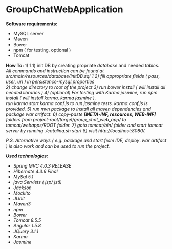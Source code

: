 # GroupChatWebApplication

<strong> Software requirements: </strong>
<ul>
<li>MySQL server</li>
<li>Maven</li>
<li>Bower</li>
<li>npm ( for testing, optional )</li>
<li>Tomcat</li>
</ul>

<strong> How To: </strong>
1) 
1.1) init DB by creating propriate <i> database </i> and needed <i>tables<i>. <br/>
All commands and instruction can be found at <i>src/main/resources/database/initDB.sql </i>
1.2) fill appropriate fields ( pass, user, url )  in <i> persistence-mysql.properties </i>  
2) change directory to root of the project
3) run <i>bower install</i> ( will install all needed libraries )
4) (optional) For testing with Karma jasmine, run <i> npm install <i> ( will install karma, karma jasmine ).<br/>
run <i> karma start karma.conf.js </i> to run jasmine tests. karma.conf.js is provided.
5) run <i> mvn package </i> to install all maven dependencies and package war artifact. 
6) copy-paste <strong> [META-INF, resources, WEB-INF] </strong> folders from  project-root/target/group_chat_web_app/ to tomcat/webapps/ROOT folder. 
7) goto <i>tomcat/bin/</i> folder and start tomcat server by running <i> ./catalina.sh start </i>
8) visit http://localhost:8080/. 

P.S. Alternative ways ( e.g. package and start from IDE, deploy .war artifact ) is also work and can be used to run the project. 

<strong> Used technologies: </strong>
<ul>
<li>Spring MVC 4.0.3 RELEASE</li>
<li>Hibernate 4.3.6 Final</li>
<li>MySql 5.1</li>
<li>java Servlets ( jsp/ jstl)</li>
<li>Jackson</li>
<li>Mockito</li>
<li>JUnit</li>
<li>Maven3</li>
<li>npm</li>
<li>Bower</li>
<li>Tomcat 8.5.5</li>
<li>Angular 1.5.8</li>
<li>JQuery 3.1.1</li>
<li>Karma</li>
<li>Jasmine</li>
</ul>
